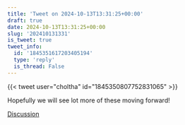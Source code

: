```yaml
---
title: 'Tweet on 2024-10-13T13:31:25+00:00'
draft: true
date: 2024-10-13T13:31:25+00:00
slug: '202410131331'
is_tweet: true
tweet_info:
  id: '1845351617203405194'
  type: 'reply'
  is_thread: False
---
```




{{< tweet user="choltha" id="1845350807752831065" >}}

Hopefully we will see lot more of these moving forward!

[Discussion](https://x.com/sytelus/status/1845351617203405194)
